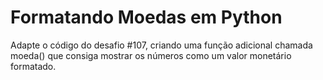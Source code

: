# Formatando Moedas em Python
Adapte o código do desafio #107, criando uma função adicional chamada moeda() que consiga mostrar os números como um valor monetário formatado.